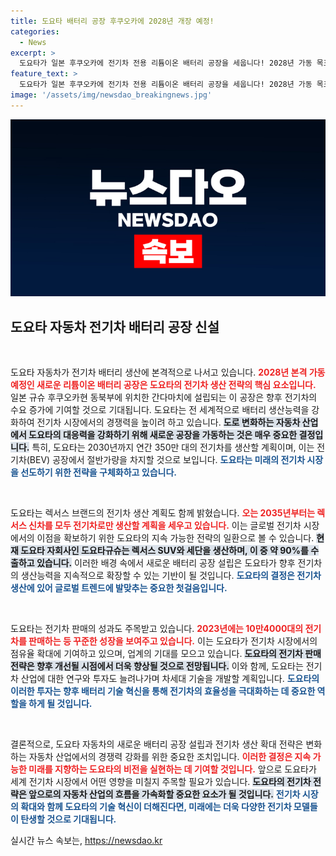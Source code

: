 ```yaml
---
title: 도요타 배터리 공장 후쿠오카에 2028년 개장 예정!
categories:
  - News
excerpt: >
  도요타가 일본 후쿠오카에 전기차 전용 리튬이온 배터리 공장을 세웁니다! 2028년 가동 목표로 친환경차 생산을 가속화하며, 2035년부터 모든 렉서스를 전기차로 선보일 예정입니다. 변화의 물결을 함께하세요!
feature_text: >
  도요타가 일본 후쿠오카에 전기차 전용 리튬이온 배터리 공장을 세웁니다! 2028년 가동 목표로 친환경차 생산을 가속화하며, 2035년부터 모든 렉서스를 전기차로 선보일 예정입니다. 변화의 물결을 함께하세요!
image: '/assets/img/newsdao_breakingnews.jpg'
---
```


<p><img src="/assets/img/newsdao_breakingnews.jpg" alt="koreaapp 속보" /></p>

<h2 data-ke-size="size26">도요타 자동차 전기차 배터리 공장 신설</h2>

<p data-ke-size="size16">&nbsp;</p>

<p>도요타 자동차가 전기차 배터리 생산에 본격적으로 나서고 있습니다. <b><span style="color: #ee2323;">2028년 본격 가동 예정인 새로운 리튬이온 배터리 공장은 도요타의 전기차 생산 전략의 핵심 요소입니다.</span></b> 일본 규슈 후쿠오카현 동북부에 위치한 간다마치에 설립되는 이 공장은 향후 전기차의 수요 증가에 기여할 것으로 기대됩니다. 도요타는 전 세계적으로 배터리 생산능력을 강화하여 전기차 시장에서의 경쟁력을 높이려 하고 있습니다. <b><span style="background-color: #21538527;">도로 변화하는 자동차 산업에서 도요타의 대응력을 강화하기 위해 새로운 공장을 가동하는 것은 매우 중요한 결정입니다.</span></b> 특히, 도요타는 2030년까지 연간 350만 대의 전기차를 생산할 계획이며, 이는 전기차(BEV) 공장에서 절반가량을 차지할 것으로 보입니다. <b><span style="color: #1a5490;">도요타는 미래의 전기차 시장을 선도하기 위한 전략을 구체화하고 있습니다.</span></b></p>

<p data-ke-size="size16">&nbsp;</p>

<p>도요타는 렉서스 브랜드의 전기차 생산 계획도 함께 밝혔습니다. <b><span style="color: #ee2323;">오는 2035년부터는 렉서스 신차를 모두 전기차로만 생산할 계획을 세우고 있습니다.</span></b> 이는 글로벌 전기차 시장에서의 이점을 확보하기 위한 도요타의 지속 가능한 전략의 일환으로 볼 수 있습니다. <b><span style="background-color: #21538527;">현재 도요타 자회사인 도요타규슈는 렉서스 SUV와 세단을 생산하며, 이 중 약 90%를 수출하고 있습니다.</span></b> 이러한 배경 속에서 새로운 배터리 공장 설립은 도요타가 향후 전기차의 생산능력을 지속적으로 확장할 수 있는 기반이 될 것입니다. <b><span style="color: #1a5490;">도요타의 결정은 전기차 생산에 있어 글로벌 트렌드에 발맞추는 중요한 첫걸음입니다.</span></b></p>

<p data-ke-size="size16">&nbsp;</p>

<p>도요타는 전기차 판매의 성과도 주목받고 있습니다. <b><span style="color: #ee2323;">2023년에는 10만4000대의 전기차를 판매하는 등 꾸준한 성장을 보여주고 있습니다.</span></b> 이는 도요타가 전기차 시장에서의 점유율 확대에 기여하고 있으며, 업계의 기대를 모으고 있습니다. <b><span style="background-color: #21538527;">도요타의 전기차 판매 전략은 향후 개선될 시점에서 더욱 향상될 것으로 전망됩니다.</span></b> 이와 함께, 도요타는 전기차 산업에 대한 연구와 투자도 늘려나가며 차세대 기술을 개발할 계획입니다. <b><span style="color: #1a5490;">도요타의 이러한 투자는 향후 배터리 기술 혁신을 통해 전기차의 효율성을 극대화하는 데 중요한 역할을 하게 될 것입니다.</span></b></p>

<p data-ke-size="size16">&nbsp;</p>

<p>결론적으로, 도요타 자동차의 새로운 배터리 공장 설립과 전기차 생산 확대 전략은 변화하는 자동차 산업에서의 경쟁력 강화를 위한 중요한 조치입니다. <b><span style="color: #ee2323;">이러한 결정은 지속 가능한 미래를 지향하는 도요타의 비전을 실현하는 데 기여할 것입니다.</span></b> 앞으로 도요타가 세계 전기차 시장에서 어떤 영향을 미칠지 주목할 필요가 있습니다. <b><span style="background-color: #21538527;">도요타의 전기차 전략은 앞으로의 자동차 산업의 흐름을 가속화할 중요한 요소가 될 것입니다.</span></b> <b><span style="color: #1a5490;">전기차 시장의 확대와 함께 도요타의 기술 혁신이 더해진다면, 미래에는 더욱 다양한 전기차 모델들이 탄생할 것으로 기대됩니다.</span></b></p>
실시간 뉴스 속보는, <a href="https://newsdao.kr" rel="dofollow">https://newsdao.kr</a>


